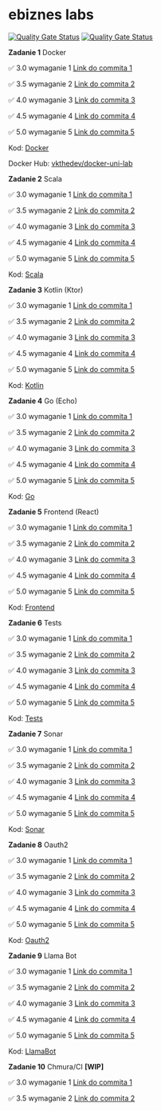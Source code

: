 # ebiznes labs

[![Quality Gate Status](https://sonarcloud.io/api/project_badges/measure?project=vkazakevich_sonar-server&metric=alert_status)](https://sonarcloud.io/summary/new_code?id=vkazakevich_sonar-server)
[![Quality Gate Status](https://sonarcloud.io/api/project_badges/measure?project=vkazakevich_sonar-client&metric=alert_status)](https://sonarcloud.io/summary/new_code?id=vkazakevich_sonar-client)

**Zadanie 1** Docker

:white_check_mark: 3.0 wymaganie 1 [Link do commita 1](https://github.com/vkazakevich/ebiznes/commit/9207da75fb44a75fe965ff01cb1abfdf9971c43f)

:white_check_mark: 3.5 wymaganie 2 [Link do commita 2](https://github.com/vkazakevich/ebiznes/commit/8c44b1e64b68136c35b386655a69a24f73a7a6c4)

:white_check_mark: 4.0 wymaganie 3 [Link do commita 3](https://github.com/vkazakevich/ebiznes/commit/1aa4bbcd5fd4c33a6c82d44882fa14358ca0dcd2)

:white_check_mark: 4.5 wymaganie 4 [Link do commita 4](https://github.com/vkazakevich/ebiznes/commit/836d4c395fcb2b96e9ab6df488d6c8f9a53907a3)

:white_check_mark: 5.0 wymaganie 5 [Link do commita 5](https://github.com/vkazakevich/ebiznes/commit/e0100f7a4ba67a92e942dbb93585c5851ca360e4)


Kod: [Docker](./Docker)

Docker Hub: [vkthedev/docker-uni-lab](https://hub.docker.com/r/vkthedev/docker-uni-lab)


**Zadanie 2** Scala

:white_check_mark: 3.0 wymaganie 1 [Link do commita 1](https://github.com/vkazakevich/ebiznes/commit/1f530c99a6ae0702e8aa07464f4d05a25161882a)

:white_check_mark: 3.5 wymaganie 2 [Link do commita 2](https://github.com/vkazakevich/ebiznes/commit/aede688c92c55328d79e20397fe294d596f30e29)

:white_check_mark: 4.0 wymaganie 3 [Link do commita 3](https://github.com/vkazakevich/ebiznes/commit/a60db416ded2af4c9a5853a11c438ac73a8f2897)

:white_check_mark: 4.5 wymaganie 4 [Link do commita 4](https://github.com/vkazakevich/ebiznes/commit/b5679d09b782d25405042dd01b00e61a15b0f537)

:white_check_mark: 5.0 wymaganie 5 [Link do commita 5](https://github.com/vkazakevich/ebiznes/commit/c69954bc218f0634eb362b5f8dd16fefc4a7df13)


Kod: [Scala](./Scala)

**Zadanie 3** Kotlin (Ktor)

:white_check_mark: 3.0 wymaganie 1 [Link do commita 1](https://github.com/vkazakevich/ebiznes/commit/95cfaf83fce5f6123a60b4fa97a5ef5d4aad2900)

:white_check_mark: 3.5 wymaganie 2 [Link do commita 2](https://github.com/vkazakevich/ebiznes/commit/05f79edd5b9d76ec748e87909a66cc2b3332ea93)

:white_check_mark: 4.0 wymaganie 3 [Link do commita 3](https://github.com/vkazakevich/ebiznes/commit/1d5e8a5286368b8a857493194d6debb6dfc2f5d9)

:white_check_mark: 4.5 wymaganie 4 [Link do commita 4](https://github.com/vkazakevich/ebiznes/commit/898c95db5dbd7f7eec561d96714a75511b67d2a5)

:white_check_mark: 5.0 wymaganie 5 [Link do commita 5](https://github.com/vkazakevich/ebiznes/commit/39bcc29aa963e467f1519f02aaa0a3364a707a57)


Kod: [Kotlin](./Kotlin)

**Zadanie 4** Go (Echo)

:white_check_mark: 3.0 wymaganie 1 [Link do commita 1](https://github.com/vkazakevich/ebiznes/commit/ed171ddbe01b5b66926264f7752b138ed02821f4)

:white_check_mark: 3.5 wymaganie 2 [Link do commita 2](https://github.com/vkazakevich/ebiznes/commit/51f0c3a96cb7fa784117dbffb498ad628e894bfa)

:white_check_mark: 4.0 wymaganie 3 [Link do commita 3](https://github.com/vkazakevich/ebiznes/commit/4c38f6ae23d26abdec1ebcc31e977fa5e4e4ddf9)

:white_check_mark: 4.5 wymaganie 4 [Link do commita 4](https://github.com/vkazakevich/ebiznes/commit/d010fb41b8b6e7d470176b26bc2682610f76561c)

:white_check_mark: 5.0 wymaganie 5 [Link do commita 5](https://github.com/vkazakevich/ebiznes/commit/c704ef6839550740ba6dbb54922d8cd3ef477ce7)


Kod: [Go](./Go)

**Zadanie 5** Frontend (React)

:white_check_mark: 3.0 wymaganie 1 [Link do commita 1](https://github.com/vkazakevich/ebiznes/commit/c54642d762c751762b2c195b3a617dcf41bfed54)

:white_check_mark: 3.5 wymaganie 2 [Link do commita 2](https://github.com/vkazakevich/ebiznes/commit/60d80cf5764701fee7fa2cc3f8d206ef3999933d)

:white_check_mark: 4.0 wymaganie 3 [Link do commita 3](https://github.com/vkazakevich/ebiznes/commit/dba8e77156babb5b35e094559a502ecc4b886f7b)

:white_check_mark: 4.5 wymaganie 4 [Link do commita 4](https://github.com/vkazakevich/ebiznes/commit/8352bf7b4fa78cbd1f19f1469e645fddf177ee22)

:white_check_mark: 5.0 wymaganie 5 [Link do commita 5](https://github.com/vkazakevich/ebiznes/commit/2ef194a90aa4ae88065d36a732e84f82f8c26d97)


Kod: [Frontend](./Frontend)

**Zadanie 6** Tests

:white_check_mark: 3.0 wymaganie 1 [Link do commita 1](https://github.com/vkazakevich/ebiznes/commit/16d353aaad9efb62d78db446d04d2dcc6ad68cfd)

:white_check_mark: 3.5 wymaganie 2 [Link do commita 2](https://github.com/vkazakevich/ebiznes/commit/b106f4c3b801596bc2a4992d399a27f23d653df3)

:white_check_mark: 4.0 wymaganie 3 [Link do commita 3](https://github.com/vkazakevich/ebiznes/commit/f5cff2993174c0117bc43c96235dbc0a0fb425fa#diff-3b9d313f8466c491f3374d5f3c3d33ae50878b091a785d1d83c49dcce7f93ebc)

:white_check_mark: 4.5 wymaganie 4 [Link do commita 4](https://github.com/vkazakevich/ebiznes/commit/8c561c313730e4493654b5d22e90d6dfab982dd3)

:white_check_mark: 5.0 wymaganie 5 [Link do commita 5](https://github.com/vkazakevich/ebiznes/commit/80ccfe5e9914c8b7127de207f6eaaa052efb2be1)


Kod: [Tests](./Tests)

**Zadanie 7** Sonar

:white_check_mark: 3.0 wymaganie 1 [Link do commita 1](https://github.com/vkazakevich/ebiznes/commit/ee91b9444059bbd8b2928cd23b39f99d388b4590)

:white_check_mark: 3.5 wymaganie 2 [Link do commita 2](https://github.com/vkazakevich/sonar-server/commit/3ceeb97ff28d3b974c636a6aafc08269b15681c7)

:white_check_mark: 4.0 wymaganie 3 [Link do commita 3](https://github.com/vkazakevich/sonar-server/commit/3ceeb97ff28d3b974c636a6aafc08269b15681c7)

:white_check_mark: 4.5 wymaganie 4 [Link do commita 4](https://github.com/vkazakevich/sonar-server/commit/3ceeb97ff28d3b974c636a6aafc08269b15681c7)

:white_check_mark: 5.0 wymaganie 5 [Link do commita 5](https://github.com/vkazakevich/ebiznes/commit/8f69aff1173a89381c1da3bbf4d9481722a85b46)

Kod: [Sonar](./Sonar)

**Zadanie 8** Oauth2

:white_check_mark: 3.0 wymaganie 1 [Link do commita 1](https://github.com/vkazakevich/ebiznes/commit/9c49338f3003fc1379394993700f9a2aee4934fc)

:white_check_mark: 3.5 wymaganie 2 [Link do commita 2](https://github.com/vkazakevich/ebiznes/commit/50a13fde52cf181c6645ae9ac08b40a1c3fd5fda)

:white_check_mark: 4.0 wymaganie 3 [Link do commita 3](https://github.com/vkazakevich/ebiznes/commit/66e4b8ca724319c7a93108ed552bfcdcd0f041c7)

:white_check_mark: 4.5 wymaganie 4 [Link do commita 4](https://github.com/vkazakevich/ebiznes/commit/c9f66f58a50d211339f559ac9e790682150f7259)

:white_check_mark: 5.0 wymaganie 5 [Link do commita 5](https://github.com/vkazakevich/ebiznes/commit/a2475943616d61b2a7928c760847c15b5099b721)

Kod: [Oauth2](./Oauth2)

**Zadanie 9** Llama Bot

:white_check_mark: 3.0 wymaganie 1 [Link do commita 1](https://github.com/vkazakevich/ebiznes/commit/8c3d60eb943359ef2eab7fdd9ddd98d710fda4b2)

:white_check_mark: 3.5 wymaganie 2 [Link do commita 2](https://github.com/vkazakevich/ebiznes/commit/ca74c3f3af43cd29f5f566220b5294289327e1d3)

:white_check_mark: 4.0 wymaganie 3 [Link do commita 3](https://github.com/vkazakevich/ebiznes/commit/499492ce8f11b1d832c9957500a9f143b4420e8f)

:white_check_mark: 4.5 wymaganie 4 [Link do commita 4](https://github.com/vkazakevich/ebiznes/commit/2b30cffd1a6144e3df05a88b3785b97b901315fd)

:white_check_mark: 5.0 wymaganie 5 [Link do commita 5](https://github.com/vkazakevich/ebiznes/commit/29ed6177d9a7f44f05c1e2c2f65fd415969685e3)


Kod: [LlamaBot](./LlamaBot)

**Zadanie 10** Chmura/CI **[WIP]**

:white_check_mark: 3.0 wymaganie 1 [Link do commita 1](https://github.com/vkazakevich/ebiznes/commit/293d1827446eaf835d03959ba419c75ee785c488)

:white_check_mark: 3.5 wymaganie 2 [Link do commita 2](https://github.com/vkazakevich/ebiznes/commit/0d8aedbedeb7492e959750133939e0c662e67407)

